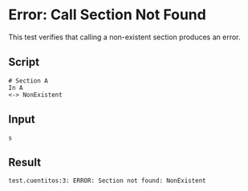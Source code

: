 # Error: Call Section Not Found

This test verifies that calling a non-existent section produces an error.

## Script
```cuentitos
# Section A
In A
<-> NonExistent
```

## Input
```input
s
```

## Result
```result
test.cuentitos:3: ERROR: Section not found: NonExistent
```
